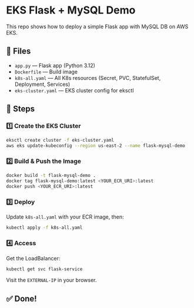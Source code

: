 # EKS Flask + MySQL Demo

This repo shows how to deploy a simple Flask app with MySQL DB on AWS EKS.

## 📂 Files

- `app.py` — Flask app (Python 3.12)
- `Dockerfile` — Build image
- `k8s-all.yaml` — All K8s resources (Secret, PVC, StatefulSet, Deployment, Services)
- `eks-cluster.yaml` — EKS cluster config for eksctl

## 🚀 Steps

### 1️⃣ Create the EKS Cluster

```bash
eksctl create cluster -f eks-cluster.yaml
aws eks update-kubeconfig --region us-east-2 --name flask-mysql-demo
```

### 2️⃣ Build & Push the Image

```bash
docker build -t flask-mysql-demo .
docker tag flask-mysql-demo:latest <YOUR_ECR_URI>:latest
docker push <YOUR_ECR_URI>:latest
```

### 3️⃣ Deploy

Update `k8s-all.yaml` with your ECR image, then:

```bash
kubectl apply -f k8s-all.yaml
```

### 4️⃣ Access

Get the LoadBalancer:

```bash
kubectl get svc flask-service
```

Visit the `EXTERNAL-IP` in your browser.

## ✅ Done!

